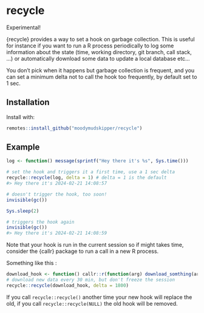 
<!-- README.md is generated from README.Rmd. Please edit that file -->

# recycle

Experimental!

{recycle} provides a way to set a hook on garbage collection. This is
useful for instance if you want to run a R process periodically to log
some information about the state (time, working directory, git branch,
call stack, …) or automatically download some data to update a local
database etc…

You don’t pick when it happens but garbage collection is frequent, and
you can set a minimum delta not to call the hook too frequently, by
default set to 1 sec.

## Installation

Install with:

``` r
remotes::install_github("moodymudskipper/recycle")
```

## Example

``` r
log <- function() message(sprintf("Hey there it's %s", Sys.time()))

# set the hook and triggers it a first time, use a 1 sec delta
recycle::recycle(log, delta = 1) # delta = 1 is the default
#> Hey there it's 2024-02-21 14:08:57

# doesn't trigger the hook, too soon!
invisible(gc())

Sys.sleep(2)

# triggers the hook again
invisible(gc())
#> Hey there it's 2024-02-21 14:08:59
```

Note that your hook is run in the current session so if might takes
time, consider the {callr} package to run a call in a new R process.

Something like this :

``` r
download_hook <- function() callr::r(function(arg) download_somthing(arg), args = list(some_global_var))
# download new data every 30 min, but don't freeze the session
recycle::recycle(download_hook, delta = 1800)
```

If you call `recycle::recycle()` another time your new hook will replace
the old, if you call `recycle::recycle(NULL)` the old hook will be
removed.
